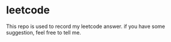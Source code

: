 # leetcode
This repo is used to record my leetcode answer. if you have some suggestion,  feel free to tell me.
